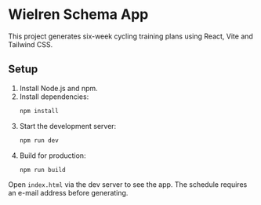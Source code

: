 # Wielren Schema App

This project generates six-week cycling training plans using React, Vite and Tailwind CSS.

## Setup

1. Install Node.js and npm.
2. Install dependencies:
   ```sh
   npm install
   ```
3. Start the development server:
   ```sh
   npm run dev
   ```
4. Build for production:
   ```sh
   npm run build
   ```

Open `index.html` via the dev server to see the app. The schedule requires an e-mail address before generating.
